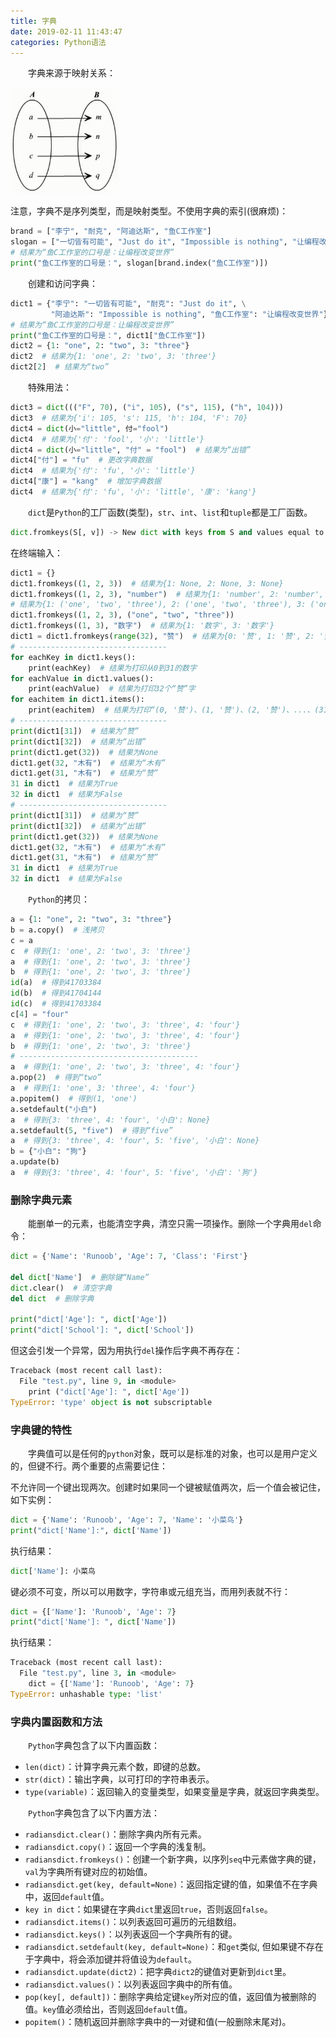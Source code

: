 ```yaml
---
title: 字典
date: 2019-02-11 11:43:47
categories: Python语法
---
```

&emsp;&emsp;字典来源于映射关系：

<img src="./字典/1.jpg" height="170" width="173">

注意，字典不是序列类型，而是映射类型。不使用字典的索引(很麻烦)：

``` python
brand = ["李宁", "耐克", "阿迪达斯", "鱼C工作室"]
slogan = ["一切皆有可能", "Just do it", "Impossible is nothing", "让编程改变世界"]
# 结果为“鱼C工作室的口号是：让编程改变世界”
print("鱼C工作室的口号是：", slogan[brand.index("鱼C工作室")])
```

&emsp;&emsp;创建和访问字典：

``` python
dict1 = {"李宁": "一切皆有可能", "耐克": "Just do it", \
         "阿迪达斯": "Impossible is nothing", "鱼C工作室": "让编程改变世界"}
# 结果为“鱼C工作室的口号是：让编程改变世界”
print("鱼C工作室的口号是：", dict1["鱼C工作室"])
dict2 = {1: "one", 2: "two", 3: "three"}
dict2  # 结果为{1: 'one', 2: 'two', 3: 'three'}
dict2[2]  # 结果为“two”
```

&emsp;&emsp;特殊用法：

``` python
dict3 = dict((("F", 70), ("i", 105), ("s", 115), ("h", 104)))
dict3  # 结果为{'i': 105, 's': 115, 'h': 104, 'F': 70}
dict4 = dict(小="little", 付="fool")
dict4  # 结果为{'付': 'fool', '小': 'little'}
dict4 = dict(小="little", "付" = "fool")  # 结果为“出错”
dict4["付"] = "fu"  # 更改字典数据
dict4  # 结果为{'付': 'fu', '小': 'little'}
dict4["康"] = "kang"  # 增加字典数据
dict4  # 结果为{'付': 'fu', '小': 'little', '康': 'kang'}
```

&emsp;&emsp;`dict`是`Python`的工厂函数(类型)，`str`、`int`、`list`和`tuple`都是工厂函数。

``` python
dict.fromkeys(S[, v]) -> New dict with keys from S and values equal to v(v defaults to None)
```

在终端输入：

``` python
dict1 = {}
dict1.fromkeys((1, 2, 3))  # 结果为{1: None, 2: None, 3: None}
dict1.fromkeys((1, 2, 3), "number")  # 结果为{1: 'number', 2: 'number', 3: 'number'}
# 结果为{1: ('one', 'two', 'three'), 2: ('one', 'two', 'three'), 3: ('one', 'two', 'three')}
dict1.fromkeys((1, 2, 3), ("one", "two", "three"))
dict1.fromkeys((1, 3), "数字")  # 结果为{1: '数字', 3: '数字'}
dict1 = dict1.fromkeys(range(32), "赞")  # 结果为{0: '赞', 1: '赞', 2: '赞', 3: '赞', ..., 30: '赞', 31: '赞'}
# ---------------------------------
for eachKey in dict1.keys():
    print(eachKey)  # 结果为打印从0到31的数字
for eachValue in dict1.values():
    print(eachValue)  # 结果为打印32个“赞”字
for eachitem in dict1.items():
    print(eachitem)  # 结果为打印“(0, '赞')、(1, '赞')、(2, '赞')、...、(31, '赞')”
# ---------------------------------
print(dict1[31])  # 结果为“赞”
print(dict1[32])  # 结果为“出错”
print(dict1.get(32))  # 结果为None
dict1.get(32, "木有")  # 结果为“木有”
dict1.get(31, "木有")  # 结果为“赞”
31 in dict1  # 结果为True
32 in dict1  # 结果为False
# ---------------------------------
print(dict1[31])  # 结果为“赞”
print(dict1[32])  # 结果为“出错”
print(dict1.get(32))  # 结果为None
dict1.get(32, "木有")  # 结果为“木有”
dict1.get(31, "木有")  # 结果为“赞”
31 in dict1  # 结果为True
32 in dict1  # 结果为False
```

&emsp;&emsp;`Python`的拷贝：

``` python
a = {1: "one", 2: "two", 3: "three"}
b = a.copy()  # 浅拷贝
c = a
c  # 得到{1: 'one', 2: 'two', 3: 'three'}
a  # 得到{1: 'one', 2: 'two', 3: 'three'}
b  # 得到{1: 'one', 2: 'two', 3: 'three'}
id(a)  # 得到41703384
id(b)  # 得到41704144
id(c)  # 得到41703384
c[4] = "four"
c  # 得到{1: 'one', 2: 'two', 3: 'three', 4: 'four'}
a  # 得到{1: 'one', 2: 'two', 3: 'three', 4: 'four'}
b  # 得到{1: 'one', 2: 'two', 3: 'three'}
# ----------------------------------------
a  # 得到{1: 'one', 2: 'two', 3: 'three', 4: 'four'}
a.pop(2)  # 得到“two”
a  # 得到{1: 'one', 3: 'three', 4: 'four'}
a.popitem()  # 得到(1, 'one')
a.setdefault("小白")
a  # 得到{3: 'three', 4: 'four', '小白': None}
a.setdefault(5, "five")  # 得到“five”
a  # 得到{3: 'three', 4: 'four', 5: 'five', '小白': None}
b = {"小白": "狗"}
a.update(b)
a  # 得到{3: 'three', 4: 'four', 5: 'five', '小白': '狗'}
```

### 删除字典元素

&emsp;&emsp;能删单一的元素，也能清空字典，清空只需一项操作。删除一个字典用`del`命令：

``` python
dict = {'Name': 'Runoob', 'Age': 7, 'Class': 'First'}
​
del dict['Name']  # 删除键“Name”
dict.clear()  # 清空字典
del dict  # 删除字典
​
print("dict['Age']: ", dict['Age'])
print("dict['School']: ", dict['School'])
```

但这会引发一个异常，因为用执行`del`操作后字典不再存在：

``` python
Traceback (most recent call last):
  File "test.py", line 9, in <module>
    print ("dict['Age']: ", dict['Age'])
TypeError: 'type' object is not subscriptable
```

### 字典键的特性

&emsp;&emsp;字典值可以是任何的`python`对象，既可以是标准的对象，也可以是用户定义的，但键不行。两个重要的点需要记住：

不允许同一个键出现两次。创建时如果同一个键被赋值两次，后一个值会被记住，如下实例：

``` python
dict = {'Name': 'Runoob', 'Age': 7, 'Name': '小菜鸟'}
print("dict['Name']:", dict['Name'])
```

执行结果：

``` python
dict['Name']: 小菜鸟
```

键必须不可变，所以可以用数字，字符串或元组充当，而用列表就不行：

``` python
dict = {['Name']: 'Runoob', 'Age': 7}
print("dict['Name']: ", dict['Name'])
```

执行结果：

``` python
Traceback (most recent call last):
  File "test.py", line 3, in <module>
    dict = {['Name']: 'Runoob', 'Age': 7}
TypeError: unhashable type: 'list'
```

### 字典内置函数和方法

&emsp;&emsp;`Python`字典包含了以下内置函数：

- `len(dict)`：计算字典元素个数，即键的总数。
- `str(dict)`：输出字典，以可打印的字符串表示。
- `type(variable)`：返回输入的变量类型，如果变量是字典，就返回字典类型。

&emsp;&emsp;`Python`字典包含了以下内置方法：

- `radiansdict.clear()`：删除字典内所有元素。
- `radiansdict.copy()`：返回一个字典的浅复制。
- `radiansdict.fromkeys()`：创建一个新字典，以序列`seq`中元素做字典的键，`val`为字典所有键对应的初始值。
- `radiansdict.get(key, default=None)`：返回指定键的值，如果值不在字典中，返回`default`值。
- `key in dict`：如果键在字典`dict`里返回`true`，否则返回`false`。
- `radiansdict.items()`：以列表返回可遍历的元组数组。
- `radiansdict.keys()`：以列表返回一个字典所有的键。
- `radiansdict.setdefault(key, default=None)`：和`get`类似, 但如果键不存在于字典中，将会添加键并将值设为`default`。
- `radiansdict.update(dict2)`：把字典`dict2`的键值对更新到`dict`里。
- `radiansdict.values()`：以列表返回字典中的所有值。
- `pop(key[, default])`：删除字典给定键`key`所对应的值，返回值为被删除的值。`key`值必须给出，否则返回`default`值。
- `popitem()`：随机返回并删除字典中的一对键和值(一般删除末尾对)。